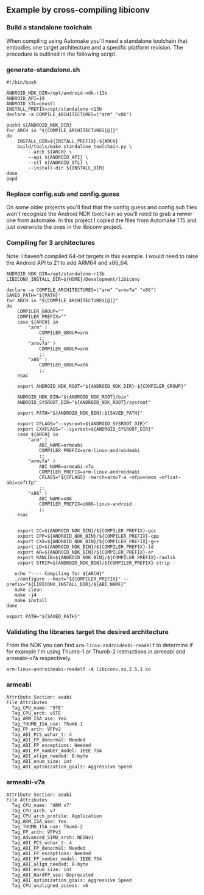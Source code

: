 ## Example by cross-compiling libiconv 

### Build a standalone toolchain

When compiling using Automake you'll need a standalone toolchain that embodies one target architecture and a specific platform revision. The procedure is outlined in the following script.

### generate-standalone.sh

    #!/bin/bash 

    ANDROID_NDK_DIR=/opt/android-ndk-r13b
    ANDROID_API=19
    ANDROID_STL=gnustl
    INSTALL_PREFIX=/opt/standalone-r13b
    declare -a COMPILE_ARCHITECTURES=("arm" "x86")

    pushd ${ANDROID_NDK_DIR}
    for ARCH in "${COMPILE_ARCHITECTURES[@]}"
    do
        INSTALL_DIR=${INSTALL_PREFIX}-${ARCH}
        build/tools/make_standalone_toolchain.py \
            --arch ${ARCH} \
            --api ${ANDROID_API} \
            --stl ${ANDROID_STL} \
            --install-dir ${INSTALL_DIR}
    done
    popd

### Replace config.sub and config.guess

On some older projects you'll find that the config.guess and config.sub files won't recognize the Android NDK toolchain so you'll need to grab a newer one from automake. In this project I copied the files from Automake 1.15 and just overwrote the ones in the libiconv project.

### Compiling for 3 architectures

Note: I haven't compiled 64-bit targets in this example. I would need to raise the Android API to 21 to add ARM64 and x86_64.

    ANDROID_NDK_DIR=/opt/standalone-r13b
    LIBICONV_INSTALL_DIR=${HOME}/Development/libiconv
    
    declare -a COMPILE_ARCHITECTURES=("arm" "armv7a" "x86")
    SAVED_PATH="${PATH}"
    for ARCH in "${COMPILE_ARCHITECTURES[@]}"
    do
        COMPILER_GROUP=""
        COMPILER_PREFIX=""
        case ${ARCH} in
            "arm" )
                COMPILER_GROUP=arm
                ;;
            "armv7a" )
                COMPILER_GROUP=arm
                ;;
            "x86" )
                COMPILER_GROUP=x86
                ;;
        esac
    
        export ANDROID_NDK_ROOT="${ANDROID_NDK_DIR}-${COMPILER_GROUP}"
    
        ANDROID_NDK_BIN="${ANDROID_NDK_ROOT}/bin"
        ANDROID_SYSROOT_DIR="${ANDROID_NDK_ROOT}/sysroot"
    
        export PATH="${ANDROID_NDK_BIN}:${SAVED_PATH}"
    
        export CFLAGS="--sysroot=${ANDROID_SYSROOT_DIR}"
        export CXXFLAGS="--sysroot=${ANDROID_SYSROOT_DIR}"
        case ${ARCH} in
            "arm" )
                ABI_NAME=armeabi
                COMPILER_PREFIX=arm-linux-androideabi
                ;;
            "armv7a" )
                ABI_NAME=armeabi-v7a
                COMPILER_PREFIX=arm-linux-androideabi
                CFLAGS="${CFLAGS} -march=armv7-a -mfpu=neon -mfloat-abi=softfp" 
                ;;
            "x86" )
                ABI_NAME=x86
                COMPILER_PREFIX=i686-linux-android
                ;;
        esac
    
    
        export CC=${ANDROID_NDK_BIN}/${COMPILER_PREFIX}-gcc
        export CPP=${ANDROID_NDK_BIN}/${COMPILER_PREFIX}-cpp
        export CXX=${ANDROID_NDK_BIN}/${COMPILER_PREFIX}-g++
        export LD=${ANDROID_NDK_BIN}/${COMPILER_PREFIX}-ld
        export AR=${ANDROID_NDK_BIN}/${COMPILER_PREFIX}-ar
        export RANLIB=${ANDROID_NDK_BIN}/${COMPILER_PREFIX}-ranlib
        export STRIP=${ANDROID_NDK_BIN}/${COMPILER_PREFIX}-strip
    
       echo "---- Compiling for ${ARCH}"
       ./configure --host="${COMPILER_PREFIX}" --prefix="${LIBICONV_INSTALL_DIR}/${ABI_NAME}"
       make clean
       make -j4
       make install
    done
    
    export PATH="${SAVED_PATH}"

### Validating the libraries target the desired architecture

From the NDK you can find `arm-linux-androideabi-readelf` to determine if for example I'm using Thumb-1 or Thumb-2 instructions in armeabi and armeabi-v7a respectively.

    arm-linux-androideabi-readelf -A libiconv.so.2.5.1.so

### armeabi
    Attribute Section: aeabi
    File Attributes
      Tag_CPU_name: "5TE"
      Tag_CPU_arch: v5TE
      Tag_ARM_ISA_use: Yes
      Tag_THUMB_ISA_use: Thumb-1
      Tag_FP_arch: VFPv2
      Tag_ABI_PCS_wchar_t: 4
      Tag_ABI_FP_denormal: Needed
      Tag_ABI_FP_exceptions: Needed
      Tag_ABI_FP_number_model: IEEE 754
      Tag_ABI_align_needed: 8-byte
      Tag_ABI_enum_size: int
      Tag_ABI_optimization_goals: Aggressive Speed

### armeabi-v7a

    Attribute Section: aeabi
    File Attributes
      Tag_CPU_name: "ARM v7"
      Tag_CPU_arch: v7
      Tag_CPU_arch_profile: Application
      Tag_ARM_ISA_use: Yes
      Tag_THUMB_ISA_use: Thumb-2
      Tag_FP_arch: VFPv3
      Tag_Advanced_SIMD_arch: NEONv1
      Tag_ABI_PCS_wchar_t: 4
      Tag_ABI_FP_denormal: Needed
      Tag_ABI_FP_exceptions: Needed
      Tag_ABI_FP_number_model: IEEE 754
      Tag_ABI_align_needed: 8-byte
      Tag_ABI_enum_size: int
      Tag_ABI_HardFP_use: Deprecated
      Tag_ABI_optimization_goals: Aggressive Speed
      Tag_CPU_unaligned_access: v6

